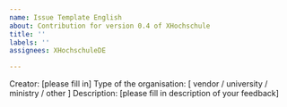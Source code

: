 ```yaml
---
name: Issue Template English
about: Contribution for version 0.4 of XHochschule
title: ''
labels: ''
assignees: XHochschuleDE

---
```


Creator: [please fill in]
Type of the organisation: [ vendor / university / ministry / other ]
Description: [please fill in description of your feedback]
